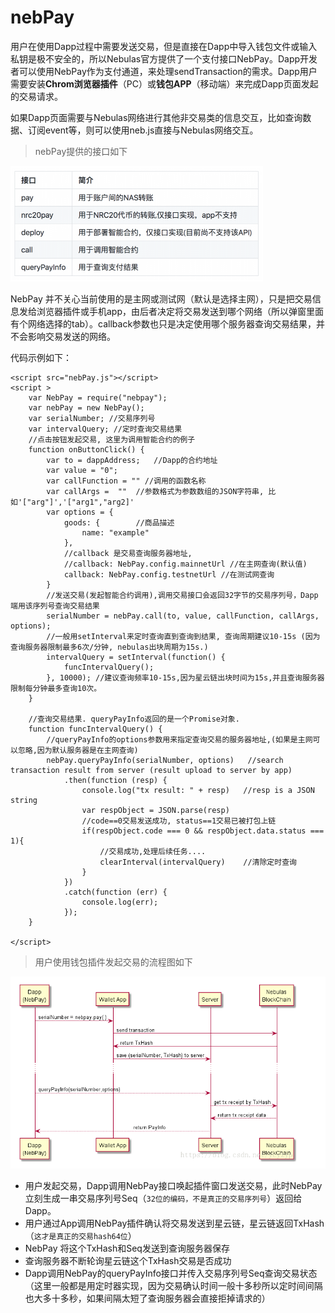 nebPay
===
用户在使用Dapp过程中需要发送交易，但是直接在Dapp中导入钱包文件或输入私钥是极不安全的，所以Nebulas官方提供了一个支付接口NebPay。Dapp开发者可以使用NebPay作为支付通道，来处理sendTransaction的需求。Dapp用户需要安装**Chrom浏览器插件**（PC）或**钱包APP**（移动端）来完成Dapp页面发起的交易请求。

如果Dapp页面需要与Nebulas网络进行其他非交易类的信息交互，比如查询数据、订阅event等，则可以使用neb.js直接与Nebulas网络交互。

>nebPay提供的接口如下  

![nebPay方法](resource/nebPay_1.png)

NebPay 并不关心当前使用的是主网或测试网（默认是选择主网），只是把交易信息发给浏览器插件或手机app，由后者决定将交易发送到哪个网络（所以弹窗里面有个网络选择的tab）。callback参数也只是决定使用哪个服务器查询交易结果，并不会影响交易发送的网络。

代码示例如下：
```JS
<script src="nebPay.js"></script>
<script >
    var NebPay = require("nebpay");
    var nebPay = new NebPay();    
    var serialNumber; //交易序列号
    var intervalQuery; //定时查询交易结果
    //点击按钮发起交易, 这里为调用智能合约的例子
    function onButtonClick() {        
        var to = dappAddress;   //Dapp的合约地址
        var value = "0";
        var callFunction = "" //调用的函数名称
        var callArgs =  ""  //参数格式为参数数组的JSON字符串, 比如'["arg"]','["arg1","arg2]'        
        var options = {
            goods: {        //商品描述
                name: "example"
            },
            //callback 是交易查询服务器地址,
            //callback: NebPay.config.mainnetUrl //在主网查询(默认值)
            callback: NebPay.config.testnetUrl //在测试网查询
        }
        //发送交易(发起智能合约调用),调用交易接口会返回32字节的交易序列号，Dapp端用该序列号查询交易结果
        serialNumber = nebPay.call(to, value, callFunction, callArgs, options);
        //一般用setInterval来定时查询直到查询到结果, 查询周期建议10-15s (因为查询服务器限制最多6次/分钟, nebulas出块周期为15s.)
        intervalQuery = setInterval(function() {
            funcIntervalQuery();
        }, 10000); //建议查询频率10-15s,因为星云链出块时间为15s,并且查询服务器限制每分钟最多查询10次。
    }

    //查询交易结果. queryPayInfo返回的是一个Promise对象.
    function funcIntervalQuery() {   
        //queryPayInfo的options参数用来指定查询交易的服务器地址,(如果是主网可以忽略,因为默认服务器是在主网查询)
        nebPay.queryPayInfo(serialNumber, options)   //search transaction result from server (result upload to server by app)
            .then(function (resp) {
                console.log("tx result: " + resp)   //resp is a JSON string
                var respObject = JSON.parse(resp)
                //code==0交易发送成功, status==1交易已被打包上链
                if(respObject.code === 0 && respObject.data.status === 1){ 
                    //交易成功,处理后续任务....
                    clearInterval(intervalQuery)    //清除定时查询
                }
            })
            .catch(function (err) {
                console.log(err);
            });
    }

</script>
```

> 用户使用钱包插件发起交易的流程图如下  

![流程图](resource/nebPay_2.png)  
+ 用户发起交易，Dapp调用NebPay接口唤起插件窗口发送交易，此时NebPay立刻生成一串交易序列号Seq（`32位的编码，不是真正的交易序列号`）返回给Dapp。
+ 用户通过App调用NebPay插件确认将交易发送到星云链，星云链返回TxHash（`这才是真正的交易hash64位`）
+ NebPay 将这个TxHash和Seq发送到查询服务器保存
+ 查询服务器不断轮询星云链这个TxHash交易是否成功
+ Dapp调用NebPay的queryPayInfo接口并传入交易序列号Seq查询交易状态（这里一般都是用定时器实现，因为交易确认时间一般十多秒所以定时间间隔也大多十多秒，如果间隔太短了查询服务器会直接拒掉请求的）  
